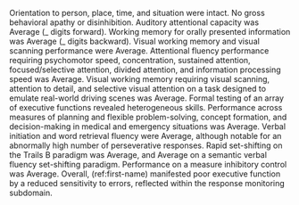 Orientation to person, place, time, and situation were intact.
No gross behavioral apathy or disinhibition.
Auditory attentional capacity was Average (_ digits forward).
Working memory for orally presented information was Average (_ digits backward).
Visual working memory and visual scanning performance were Average.
Attentional fluency performance requiring psychomotor speed, concentration, sustained attention, focused/selective attention, divided attention, and information processing speed was Average.
Visual working memory requiring visual scanning, attention to detail, and selective visual attention on a task designed to emulate real-world driving scenes was Average.
Formal testing of an array of executive functions revealed heterogeneous skills. Performance across measures of planning and flexible problem-solving, concept formation, and decision-making in medical and emergency situations was Average.
Verbal initiation and word retrieval fluency were Average, although notable for an abnormally high number of perseverative responses.
Rapid set-shifting on the Trails B paradigm was Average, and Average on a semantic verbal fluency set-shifting paradigm.
Performance on a measure inhibitory control was Average.
Overall, (ref:first-name) manifested poor executive function by a reduced sensitivity to errors, reflected within the response monitoring subdomain.
